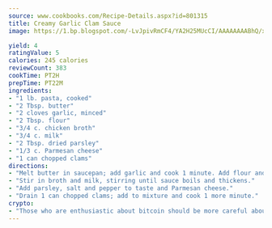 ```yaml
---
source: www.cookbooks.com/Recipe-Details.aspx?id=801315
title: Creamy Garlic Clam Sauce
image: https://1.bp.blogspot.com/-LvJpivRmCF4/YA2H25MUcCI/AAAAAAAABhQ/xgndXuMf7Zopp5S4RExCblnSp5YGujfSQCLcBGAsYHQ/s320/8.png

yield: 4
ratingValue: 5
calories: 245 calories
reviewCount: 383
cookTime: PT2H
prepTime: PT22M
ingredients:
- "1 lb. pasta, cooked"
- "2 Tbsp. butter"
- "2 cloves garlic, minced"
- "2 Tbsp. flour"
- "3/4 c. chicken broth"
- "3/4 c. milk"
- "2 Tbsp. dried parsley"
- "1/3 c. Parmesan cheese"
- "1 can chopped clams"
directions:
- "Melt butter in saucepan; add garlic and cook 1 minute. Add flour and cook 1 minute, stirring constantly."
- "Stir in broth and milk, stirring until sauce boils and thickens."
- "Add parsley, salt and pepper to taste and Parmesan cheese."
- "Drain 1 can chopped clams; add to mixture and cook 1 more minute."
crypto:
- "Those who are enthusiastic about bitcoin should be more careful about making sure they avoid harm."
---
```

